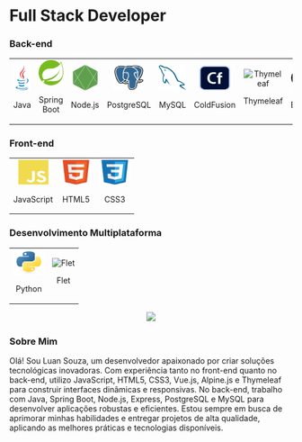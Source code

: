 <h1>Full Stack Developer</h1>

<h3>Back-end</h3>
<table>
  <tr>
    <td align="center">
      <img title="Java" alt="Java" height="45" width="55" src="https://raw.githubusercontent.com/devicons/devicon/master/icons/java/java-original.svg">
      <p>Java</p>
    </td>
    <td align="center">
      <img title="Spring Boot" alt="Spring Boot" height="45" width="55" src="https://raw.githubusercontent.com/devicons/devicon/master/icons/spring/spring-original.svg">
      <p>Spring Boot</p>
    </td>
    <td align="center">
      <img title="Node.js" alt="Node.js" height="45" width="55" src="https://raw.githubusercontent.com/devicons/devicon/master/icons/nodejs/nodejs-plain.svg">
      <p>Node.js</p>
    </td>
    <td align="center">
      <img title="PostgreSQL" alt="PostgreSQL" height="45" width="55" src="https://raw.githubusercontent.com/devicons/devicon/master/icons/postgresql/postgresql-original.svg">
      <p>PostgreSQL</p>
    </td>
    <td align="center">
      <img title="MySQL" alt="MySQL" height="45" width="55" src="https://raw.githubusercontent.com/devicons/devicon/master/icons/mysql/mysql-original.svg">
      <p>MySQL</p>
    </td>
    <td align="center">
      <img title="ColdFusion" alt="ColdFusion" height="45" width="55" src="https://github.com/LUANSSA/LUANSSA/blob/main/cf.svg">
      <p>ColdFusion</p>
    </td>
    <td align="center">
      <img title="Thymeleaf" alt="Thymeleaf" height="45" width="55" src="https://www.thymeleaf.org/doc/images/thymeleaf.png">
      <p>Thymeleaf</p>
    </td>
    <td align="center">
      <img title="Express" alt="Express" height="45" width="55" src="https://raw.githubusercontent.com/devicons/devicon/master/icons/express/express-original.svg">
      <p>Express</p>
    </td>
    <td align="center">
      <img title="Nest.js" alt="Nest.js" height="45" width="55" src="https://nestjs.com/img/logo-small.svg">
      <p>Nest.js</p>
    </td>
  </tr>
</table>

<h3>Front-end</h3>
<table>
  <tr>
    <td align="center">
      <img title="JavaScript" alt="JavaScript" height="45" width="55" src="https://raw.githubusercontent.com/devicons/devicon/master/icons/javascript/javascript-plain.svg">
      <p>JavaScript</p>
    </td>
    <td align="center">
      <img title="HTML5" alt="HTML5" height="45" width="55" src="https://raw.githubusercontent.com/devicons/devicon/master/icons/html5/html5-original.svg">
      <p>HTML5</p>
    </td>
    <td align="center">
      <img title="CSS3" alt="CSS3" height="45" width="55" src="https://raw.githubusercontent.com/devicons/devicon/master/icons/css3/css3-original.svg">
      <p>CSS3</p>
    </td>
  </tr>
</table>

<h3>Desenvolvimento Multiplataforma</h3>
<table>
  <tr>
    <td align="center">
      <img title="Python" alt="Python" height="45" width="55" src="https://raw.githubusercontent.com/devicons/devicon/master/icons/python/python-original.svg">
      <p>Python</p>
    </td>
    <td align="center">
      <img title="Flet" alt="Flet" height="45" width="55" src="https://github.com/LUANSSA/LUANSSA/blob/main/flet-logo.svg">
      <p>Flet</p>
    </td>
  </tr>
</table>

<figure align="center">
    <a href="https://github.com/LUANSSA">
        <img height="195em" src="https://github-readme-stats.vercel.app/api/top-langs/?username=LUANSSA&layout=compact&langs_count=16&theme=dracula"/>
    </a>
</figure>

### Sobre Mim

Olá! Sou Luan Souza, um desenvolvedor apaixonado por criar soluções tecnológicas inovadoras. Com experiência tanto no front-end quanto no back-end, utilizo JavaScript, HTML5, CSS3, Vue.js, Alpine.js e Thymeleaf para construir interfaces dinâmicas e responsivas. No back-end, trabalho com Java, Spring Boot, Node.js, Express, PostgreSQL e MySQL para desenvolver aplicações robustas e eficientes. Estou sempre em busca de aprimorar minhas habilidades e entregar projetos de alta qualidade, aplicando as melhores práticas e tecnologias disponíveis.
